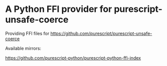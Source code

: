 # A Python FFI provider for purescript-unsafe-coerce
Providing FFI files for https://github.com/purescript/purescript-unsafe-coerce

Available mirrors:

https://github.com/purescript-python/purescript-python-ffi-index